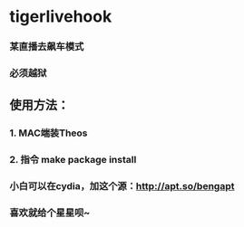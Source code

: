 # tigerlivehook
### 某直播去飙车模式
### 必须越狱
## 使用方法：
### 1. MAC端装Theos
### 2. 指令 make package install
### 小白可以在cydia，加这个源：http://apt.so/bengapt
### 喜欢就给个星星呗~

